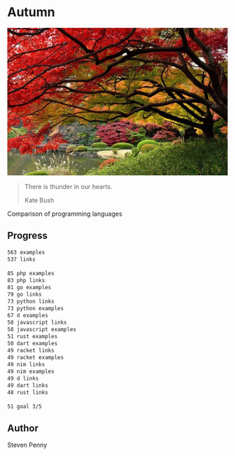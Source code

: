 # Autumn

![hero](docs/image.jpg)

> There is thunder in our hearts.
>
> Kate Bush

Comparison of programming languages

## Progress

~~~
563 examples
537 links

85 php examples
83 php links
81 go examples
79 go links
73 python links
73 python examples
67 d examples
58 javascript links
58 javascript examples
51 rust examples
50 dart examples
49 racket links
49 racket examples
49 nim links
49 nim examples
49 d links
49 dart links
48 rust links

51 goal 3/5
~~~

## Author

Steven Penny
